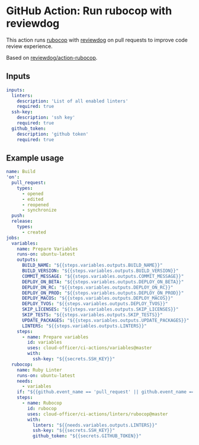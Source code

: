 # GitHub Action: Run rubocop with reviewdog

This action runs [rubocop](https://github.com/rubocop/rubocop) with
[reviewdog](https://github.com/reviewdog/reviewdog) on pull requests to improve
code review experience.

Based on [reviewdog/action-rubocop](https://github.com/reviewdog/action-rubocop).

## Inputs

```yml
inputs:
  linters:
    description: 'List of all enabled linters'
    required: true
  ssh-key:
    description: 'ssh key'
    required: true
  github_token:
    description: 'github token'
    required: true
```

## Example usage

```yml
name: Build
'on':
  pull_request:
    types:
      - opened
      - edited
      - reopened
      - synchronize
  push:
  release:
    types:
      - created
jobs:
  variables:
    name: Prepare Variables
    runs-on: ubuntu-latest
    outputs:
      BUILD_NAME: "${{steps.variables.outputs.BUILD_NAME}}"
      BUILD_VERSION: "${{steps.variables.outputs.BUILD_VERSION}}"
      COMMIT_MESSAGE: "${{steps.variables.outputs.COMMIT_MESSAGE}}"
      DEPLOY_ON_BETA: "${{steps.variables.outputs.DEPLOY_ON_BETA}}"
      DEPLOY_ON_RC: "${{steps.variables.outputs.DEPLOY_ON_RC}}"
      DEPLOY_ON_PROD: "${{steps.variables.outputs.DEPLOY_ON_PROD}}"
      DEPLOY_MACOS: "${{steps.variables.outputs.DEPLOY_MACOS}}"
      DEPLOY_TVOS: "${{steps.variables.outputs.DEPLOY_TVOS}}"
      SKIP_LICENSES: "${{steps.variables.outputs.SKIP_LICENSES}}"
      SKIP_TESTS: "${{steps.variables.outputs.SKIP_TESTS}}"
      UPDATE_PACKAGES: "${{steps.variables.outputs.UPDATE_PACKAGES}}"
      LINTERS: "${{steps.variables.outputs.LINTERS}}"
    steps:
      - name: Prepare variables
        id: variables
        uses: cloud-officer/ci-actions/variables@master
        with:
          ssh-key: "${{secrets.SSH_KEY}}"
  rubocop:
    name: Ruby Linter
    runs-on: ubuntu-latest
    needs:
      - variables
    if: "${{github.event_name == 'pull_request' || github.event_name == 'pull_request_target'}}"
    steps:
      - name: Rubocop
        id: rubocop
        uses: cloud-officer/ci-actions/linters/rubocop@master
        with:
          linters: "${{needs.variables.outputs.LINTERS}}"
          ssh-key: "${{secrets.SSH_KEY}}"
          github_token: "${{secrets.GITHUB_TOKEN}}"
```
